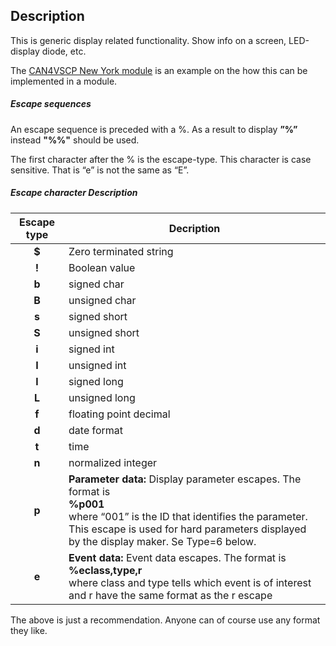 ## Description

This is generic display related functionality. Show info on a screen, LED-display diode, etc.

The [CAN4VSCP New York module](https://www.grodansparadis.com) is an example on the how this can be implemented in a module. 

##### Escape sequences

An escape sequence is preceded with a %. As a result to display **”%”** instead **"%%"** should be used.

The first character after the % is the escape-type. This character is case sensitive. That is “e” is not the same as “E”. 

##### Escape character Description

 | Escape type | Decription | 
 | :-----------: | ---------- | 
 | **$**       | Zero terminated string | 
 | **!**       | Boolean value | 
 | **b**       | signed char | 
 | **B**       | unsigned char | 
 | **s**       | signed short | 
 | **S**       | unsigned short | 
 | **i**       | signed int | 
 | **I**       | unsigned int | 
 | **l**       | signed long | 
 | **L**       | unsigned long | 
 | **f**       | floating point decimal | 
 | **d**       | date format | 
 | **t**       | time | 
 | **n**       | normalized integer | 
 | **p**       | **Parameter data:** Display parameter escapes. The format is <br>**%p001**<br> where “001” is the ID that identifies the parameter. This escape is used for hard parameters displayed by the display maker. Se Type=6 below. | 
 | **e**       | **Event data:** Event data escapes. The format is <br>**%eclass,type,r**<br> where class and type tells which event is of interest and r have the same format as the r escape | 

The above is just a recommendation. Anyone can of course use any format they like.